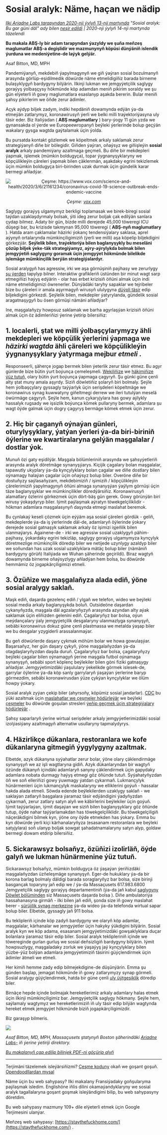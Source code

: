 # Sosial aralyk: Näme, haçan we nädip

_[Ilki Ariadne Labs tarapyndan 2020-nji ýylyň 13-nji martynda](https://www.ariadnelabs.org/resources/articles/news/social-distancing-this-is-not-a-snow-day) "Sosial aralyk: Bu gar güni däl" ady bilen [neşir edildi](https://www.ariadnelabs.org/resources/articles/news/social-distancing-this-is-not-a-snow-day) | 2020-nji ýylyň 14-nji martynda täzelendi_

**Bu makala ABŞ-ly bir adam tarapyndan ýazyldy we şuňa meňzeş maglumatlar ABŞ-a degişlidir we mazmunynyň köpüsi dünýäniň islendik ýurduna we medeniýetine-de laýyk gelýär.**

Asaf Bitton, MD, MPH

Pandemiýanyň, mekdebiň ýapylmagynyň we giň ýaýran sosial bozulmanyň arasynda görlüp-eşidilmedik döwürde näme etmelidigiňiz barada birneme bulaşyklygyň bardygyny bilýärin. Ilkinji lukman we jemgyýetçilik saglygy goraýyş ýolbaşçysy hökmünde köp adamdan meniň pikirim soraldy we şu gün elýeterli iň gowy maglumatlara esaslanyp aşakda bererin. Bular meniň şahsy pikirlerim we öňde zerur ädimler.

Açyk aýdyp biljek zadym, indiki hepdäniň dowamynda edýän ýa-da etmeýän zatlarymyz, koronawirusyň ýerli we belki milli traýektoriýasyna uly täsir eder. Biz Italiýadan ( **ABŞ maglumatlary** ) bary-ýogy 11 gün yzda we gynansakda ol ýerde we Europeewropanyň beýleki ýerlerinde bolup geçýän wakalary gysga wagtda gaýtalamak üçin ýolda.

Bu pursatda kontakt gözlemek we köpeltmek arkaly saklamak zerur strategiýanyň diňe bir bölegidir. Giňden ýaýran, oňaýsyz we giňişleýin **sosial aralyk** arkaly pandemiýany azaltmaga geçmeli. Bu diňe bir mekdepleri ýapmak, işlemek (mümkin boldugyça), topar ýygnanyşyklaryny we köpçülikleýin çäreleri ýapmak bilen çäklenmän, aşakdaky egrini tekizlemek üçin mümkin boldugyça biri-birinden uzak durmak üçin gündelik karar bermegi aňladýar.

<center><img src="/graph.jpeg" alt="Çeşme: https://www.vox.com/science-and-health/2020/3/6/21161234/coronavirus-covid-19-science-outbreak-ends-endemic-vaccine"><p><em>Çeşme: <a href="https://www.vox.com/science-and-health/2020/3/6/21161234/coronavirus-covid-19-science-outbreak-ends-endemic-vaccine">vox.com</a></em></p></center>

Saglygy goraýyş ulgamymyz berkligi toplamasak we birek-biregi sosial taýdan uzaklaşdyrmaly bolsak, ýiti ideg zerur boljak çak edilýän sanlara çydap bilmez. Adaty bir gün, bizde milli derejede 45,000 töweregi ICU düşegi bar, bu krizisde takmynan 95,000 töweregi ( **ABŞ-nyň maglumatlary** ). Hatda aram çaklamalar häzirki ýokanç tendensiýalary saklasa, aprel aýynyň ortalarynda mümkinçiligimiziň (ýerli we milli) aşa köpelip biljekdigini görkezýär. **Şeýlelik bilen, traýektoriýa bilen baglanyşykly bu meseläni çözüp biljek ýeke-täk strategiýamyz, aýry-aýrylykda bolmak bilen jemgyýetiň saglygyny goramak üçin jemgyýet hökmünde bilelikde işlemäge mümkinçilik berýän strategiýalardyr.**

Sosial aralygyň has agressiw, irki we aşa görnüşiniň paýhasy we zerurlygy [şu ýerden](https://www.nytimes.com/interactive/2020/03/13/opinion/coronavirus-trump-response.html?action=click&module=Opinion&pgtype=Homepage--) tapylyp bilner. Interaktiw grafikleriň üstünden bir minut wagt sarp etmegiňizi haýyş edýärin - olar has erbet krizisiň öňüni almak üçin indi näme etmelidigimizi öwrenerler. Dünýädäki taryhy sapaklar we tejribeler bize bu çäreleri ir amala aşyrmagyň wirusyň ululygyna [düýpli täsir](https://bmcpublichealth.biomedcentral.com/articles/10.1186/s12889-018-5446-1) edip biljekdigini görkezdi. Şeýlelik bilen, mekdepler ýatyrylanda, gündelik sosial aragatnaşygyň bu ösen görnüşi nämäni aňladýar?

Ine, maşgalaňyzy howpsuz saklamak we barha agyrlaşýan krizisiň öňüni almak üçin öz ädimleriňizi ýerine ýetirip bilersiňiz:

## 1\. localerli, ştat we milli ýolbaşçylarymyzy ähli mekdepleri we köpçülik ýerlerini ýapmaga we _häzirki wagtda_ ähli çäreleri we köpçülikleýin ýygnanyşyklary ýatyrmaga mejbur _etmeli_ .

Responseerli, şäherçe jogap bermek bilen ýeterlik zerur täsir etmez. Bu agyr günlerde bize bütin ýurt boýunça çemeleşmeli. [Wekiliňize](https://www.house.gov/representatives/find-your-representative) we [häkimiňize ýüz tutuň,](https://www.house.gov/representatives/find-your-representative) olary bütin ýurt boýunça ýapmaga çagyryň. Şu günki güne çenli alty ştat muny amala aşyrdy. Siziň döwletiňiz şolaryň biri bolmaly. Şeýle hem ýolbaşçylary gyssagly taýýarlyk üçin serişdeleri köpeltmäge we koronawirus synag kuwwatyny giňeltmegi derrew we ileri tutulýan meselä öwürmäge çagyryň. Şeýle hem, kanun çykaryjylara has gowy aýlykly hassalyk rugsady we işsizlik boýunça kömek pullaryny bermek, adamlara şu wagt öýde galmak üçin dogry çagyryş bermäge kömek etmek üçin zerur.

## 2\. Hiç bir çaganyň oýnaýan günleri, oturylyşyklary, ýatýan ýerleri ýa-da biri-biriniň öýlerine we kwartiralaryna gelýän maşgalalar / dostlar ýok.

Munuň özi gaty eşidilýär. Maşgala bölümleriniň arasynda we şahsyýetleriň arasynda aralyk döretmäge synanyşýarys. Kiçijik çagalary bolan maşgalalar, tapawutly ukyplary ýa-da kynçylyklary bolan çagalar we diňe dostlary bilen oýnamagy halaýan çagalar üçin oňaýsyz bolup biler. Overöne diňe bir dostuňyzy saýlasaňyzam, mekdebimiziň / işimiziň / köpçülikleýin çärelerimiziň ýapylmagynyň öňüni almaga synanyşýan ýaýlym görnüşi üçin täze baglanyşyklar we mümkinçilikler döredýärsiňiz. Koronawirusyň alamatlary özlerini görkezmek üçin dört-bäş gün gerek. Gowy görünýän biri wirusy ýokaşdyryp biler. Iýmit paýlaşmak aýratyn töwekgelçiliklidir - hökman adamlara maşgalasynyň daşynda etmegi maslahat beremok.

Bu çynlakaý keseli çözmek üçin eýýäm aşa sosial çäreleri gördük - geliň, mekdeplerde ýa-da iş ýerlerinde däl-de, adamlaryň öýlerinde ýokary derejede sosial gatnaşyk saklamak arkaly öz işimizi işjeňlik bilen ulanmaýarys. Againene-de - irki we agressiw sosial uzaklygyň pähim-paýhasy, ýokardaky egrini tekizläp, saglygy goraýyş ulgamymyza kynçylyk döretmezlige mümkinçilik döredip biler we netijede uzynlygy azaldyp biler we soňundan has uzak sosial uzaklyklara mätäç bolup biler (nämäniň bardygyny görüň) Italiýada we Wuhan şäherinde geçirildi). Biraz wagtyň dowamynda birneme oňaýsyzlygy aňladýan hem bolsa, bu döwürde hemmämiz öz jogapkärçiligimizi etmeli.

## 3\. Özüňize we maşgalaňyza alada ediň, ýöne sosial aralygy saklaň.

Maşk ediň, daşarda gezelenç ediň / ylgaň we telefon, wideo we beýleki sosial media arkaly baglanyşykda boluň. Outsideöne daşardan çykanyňyzda, maşgala däl agzalaryňyzyň arasynda azyndan alty aýak saklamak üçin eliňizden gelenini ediň. Çagalaryňyz bar bolsa, oýun meýdançalary ýaly jemgyýetçilik desgalaryny ulanmazlyga synanyşyň, sebäbi koronawirus dokuz güne çenli plastmassa we metalda ýaşap biler we bu desgalar yzygiderli arassalanmaýar.

Bu geň döwürlerde daşary çykmak möhüm bolar we howa gowulaşýar. Başarsaňyz, her gün daşary çykyň, ýöne maşgalaňyzdan ýa-da otagdaşlaryňyzdan daşda duruň. Çagalaryňyz bar bolsa, çagalaryňyzy beýleki çagalar bilen oýnamagyň ýerine maşgala futbol oýnamaga synanyşyň, sebäbi sport köplenç beýlekiler bilen göni fiziki gatnaşygy aňladýar. Jemgyýetimizdäki ýaşululary ýekelikde görmek islesek-de, garrylar öýlerine ýa-da köp sanly garrylaryň ýaşaýan ýerlerine baryp görmezdim, sebäbi koronawirusdan ýüze çykýan kynçylyklar we ölüm howpy ýokary.

Sosial aralyk zyýan çekip biler (ahyrsoňy, köpümiz sosial jandarlar). [CDC](https://www.cdc.gov/coronavirus/2019-ncov/about/coping.html) bu ýüki azaltmak üçin [maslahatlar we çeşmeler hödürleýär](https://www.cdc.gov/coronavirus/2019-ncov/about/coping.html) we beýleki [çeşmeler](https://www.verywellmind.com/managing-coronavirus-anxiety-4798909) bu döwürde goşulan stresleri [ýeňip geçmek üçin strategiýalary hödürleýär](https://www.verywellmind.com/managing-coronavirus-anxiety-4798909) .

Şahsy saparlaryň ýerine wirtual serişdeler arkaly jemgyýetlerimizdäki sosial izolýasiýany azaltmagyň alternatiw usullaryny tapmalydyrys.

## 4\. Häzirlikçe dükanlara, restoranlara we kofe dükanlaryna gitmegiň ýygylygyny azaltmak.

Elbetde, azyk dükanyna syýahatlar zerur bolar, ýöne olary çäklendirmäge synanyşyň we az işli wagtlaryna gidiň. Azyk dükanlaryndan bir wagtyň özünde dükanyň içindäki adamlaryň sanyny çäklendirmek üçin gapydaky adamlara nobata durmagy haýyş etmegi göz öňünde tutuň. Syýahatyňyzdan öň we soň elleriňizi gowy ýuwmagy ýatdan çykarmaň. Lukmançylyk hünärmenleri üçin lukmançylyk maskalaryny we elliklerini goýuň - hassalar hakda alada etmeli. Söwda edende beýlekilerden uzaklygy saklaň - we saklaýan zatlaryň başgalara ýaramaz täsir edýändigini ýadyňyzdan çykarmaň, zerur zatlary satyn alyň we käbirlerini beýlekiler üçin goýuň. Iýmit taýýarlaýan, iýmit daşaýan we siziň bilen baglanyşyklary göz öňünde tutup, öýde nahar taýýarlamakdan has töwekgelçiliklidir. Bu töwekgelçiligiň näçeräkdigini bilmek kyn, ýöne ony öýde etmekden has ýokary. Emma bu kyn döwürde ýerli kiçi kärhanalaryňyza (esasanam restoranlara we beýleki satyjylara) soň ulanyp boljak sowgat şahadatnamalaryny satyn alyp, goldaw bermegi dowam etdirip bilersiňiz.

## 5\. Sickarawsyz bolsaňyz, özüňizi izolirläň, öýde galyň we lukman hünärmenine ýüz tutuň.

Sickarawsyz bolsaňyz, mümkin boldugyça öz ýaşaýan ýeriňizdäki maşgalaňyzdan üzňeleşmäge synanyşyň. Eger-de hukuklary ýa-da bir korona barlag bolmaly däldigi barada soraglaryňyz bar bolsa, size birinji basgançak toparyny jaň edip we / ýa-da Massaçusets 617.983.6800 Jemgyıetçilik saglygy goraýyş departamentiniň (ýa-da jaň kabul [saglygyny Döwlet bölüminden](https://www.cdc.gov/coronavirus/2019-ncov/downloads/Phone-Numbers_State-and-Local-Health-Departments.pdf) siz Massaçusets daşarda bolsa ). Diňe ambulatoriýa hassahanasyna girmäň - ilki bilen jaň ediň, şonda size iň gowy maslahat berer - [sürüjilik synag merkezine](https://www.theverge.com/2020/3/11/21174880/coronavirus-testing-drive-thru-colorado-connecticut-washington) ýa-da wideo ýa-da telefonda wirtual sapar bolup biler. Elbetde, gyssagly jaň 911 bolsa.

Bu teklipleriň içinde köp zadyň bardygyny we olaryň köp adamlar, maşgalalar, kärhanalar we jemgyýetler üçin hakyky ýükdigini bilýärin. Sosial aralyk kyn we köp adama, esasanam jemgyýetimizdäki gowşaklyklara duçar bolanlara ýaramaz täsir edip biler. Sosial aralyk teklipleriniň içinde we töwereginde gurlan gurluş we sosial deňsizligiň bardygyny bilýärin. Iýmit howpsuzlygy, maşgaladaky zorluk we ýaşaýyş jaý kynçylyklary bilen ýüzbe-ýüz bolýan adamlara jemgyýetimiziň täsirini güýçlendirmek üçin ädimler ätmeli we etmeli.

Her kimiň hemme zady edip bilmejekdigine-de düşünýärin. Emma şu günden başlap, jemagat hökmünde iň gowy zatlarymyzy synap görmeli. Sosial aralygy güýçlendirmek, hatda bir güne çenli [uly üýtgeşiklik](https://www.ncbi.nlm.nih.gov/pubmed/19400970/) döredip biler.

Birnäçe hepde içinde bolmajak hereketlerimiz arkaly adamlary halas etmek üçin ilkinji mümkinçiligimiz bar. Jemgyýetçilik saglygy hökmany. Şeýle hem, saýlamaly wagtymyz we hereketlerimiziň iň uly täsir edip bilýän wagtynda hereket etmek jemgyýet hökmünde biziň jogapkärçiligimizdir.

Biz garaşyp bilmeris.

![](/signature.png)

_Asaf Bitton, MD, MPH, Massaçusets ştatynyň Boston şäherindäki [Ariadne Labs-](https://www.ariadnelabs.org) iň ýerine ýetiriji direktory._

_[Bu makalanyň çap edilip bilinjek PDF-ni göçürip alyň](https://www.ariadnelabs.org/wp-content/uploads/sites/2/2020/03/Social-Distancing-This-is-Not-a-Snow-Day-Bitton.pdf)_

---

Terjimäni täzelemek isleýärsiňizmi? [Çeşme koduny](https://github.com/vvo/istayhome.info) okaň we goşant goşuň. [Opendoodllardan mysal](https://generator.opendoodles.com/)

Näme üçin bu web sahypasy? Ilki makalany Fransiýadaky goňşularyma paýlaşmak isledim. Englishöne iňlis dilini okamaýandyklaryny we sosial aralyk tagallalaryna goşant goşmak isleýändigimi bilip, bu web sahypasyny döretdim.

Bu web sahypasy mazmuny 109+ dile elýeterli etmek üçin Google Terjimesini ulanýar.

Meňzeş web sahypasy: [https://staythefuckhome.com/](https://staythefuckhome.com/) .